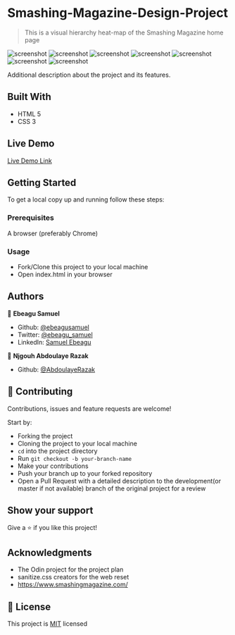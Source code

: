 # Smashing-Magazine-Design-Project

> This is a visual hierarchy heat-map of the Smashing Magazine home page

![screenshot](./img/Screenshot5)
![screenshot](./img/Screenshot6)
![screenshot](./img/Screenshot7)
![screenshot](./img/Screenshot8)
![screenshot](./img/Screenshot9)
![screenshot](./img/Screenshot10)
![screenshot](./img/Screenshot11)

Additional description about the project and its features.

## Built With

- HTML 5
- CSS 3

## Live Demo

[Live Demo Link](https://raw.githack.com/ebeagusamuel/Smashing-Magazine-Design-Project/Design-Teardown/index.html)

## Getting Started

To get a local copy up and running follow these steps:

### Prerequisites

A browser (preferably Chrome)

### Usage

- Fork/Clone this project to your local machine
- Open index.html in your browser

## Authors

👤 **Ebeagu Samuel**

- Github: [@ebeagusamuel](https://github.com/ebeagusamuel)
- Twitter: [@ebeagu_samuel](https://twitter.com/ebeagu_samuel)
- LinkedIn: [Samuel Ebeagu](linkedin.com/in/samuel-ebeagu-7b4617110)

👤 **Njgouh Abdoulaye Razak**

- Github: [@AbdoulayeRazak](https://github.com/Abdoulaye-Thepsy)

## 🤝 Contributing

Contributions, issues and feature requests are welcome!

Start by:

- Forking the project
- Cloning the project to your local machine
- `cd` into the project directory
- Run `git checkout -b your-branch-name`
- Make your contributions
- Push your branch up to your forked repository
- Open a Pull Request with a detailed description to the development(or master if not available) branch of the original project for a review

## Show your support

Give a ⭐️ if you like this project!

## Acknowledgments

- The Odin project for the project plan
- sanitize.css creators for the web reset
- https://www.smashingmagazine.com/

## 📝 License

This project is [MIT](LICENSE.md) licensed